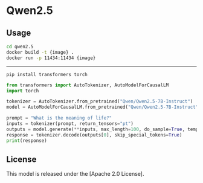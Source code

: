 # Qwen2.5

## Usage

```sh
cd qwen2.5
docker build -t {image} .
docker run -p 11434:11434 {image}
```

---

```shell
pip install transformers torch
```

```python
from transformers import AutoTokenizer, AutoModelForCausalLM
import torch

tokenizer = AutoTokenizer.from_pretrained("Qwen/Qwen2.5-7B-Instruct")
model = AutoModelForCausalLM.from_pretrained("Qwen/Qwen2.5-7B-Instruct", torch_dtype=torch.bfloat16)

prompt = "What is the meaning of life?"
inputs = tokenizer(prompt, return_tensors="pt")
outputs = model.generate(**inputs, max_length=100, do_sample=True, temperature=0.7)
response = tokenizer.decode(outputs[0], skip_special_tokens=True)
print(response)
```

## License

This model is released under the [Apache 2.0 License].
